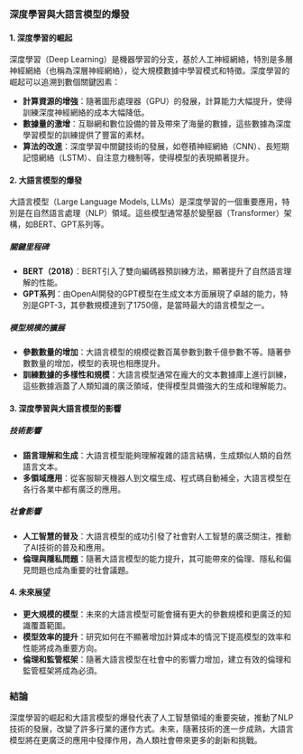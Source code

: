 ### **深度學習與大語言模型的爆發**

#### 1. **深度學習的崛起**

深度學習（Deep Learning）是機器學習的分支，基於人工神經網絡，特別是多層神經網絡（也稱為深層神經網絡），從大規模數據中學習模式和特徵。深度學習的崛起可以追溯到數個關鍵因素：

- **計算資源的增強**：隨著圖形處理器（GPU）的發展，計算能力大幅提升，使得訓練深度神經網絡的成本大幅降低。
- **數據量的激增**：互聯網和數位設備的普及帶來了海量的數據，這些數據為深度學習模型的訓練提供了豐富的素材。
- **算法的改進**：深度學習中關鍵技術的發展，如卷積神經網絡（CNN）、長短期記憶網絡（LSTM）、自注意力機制等，使得模型的表現顯著提升。

#### 2. **大語言模型的爆發**

大語言模型（Large Language Models, LLMs）是深度學習的一個重要應用，特別是在自然語言處理（NLP）領域。這些模型通常基於變壓器（Transformer）架構，如BERT、GPT系列等。

##### **關鍵里程碑**
- **BERT（2018）**：BERT引入了雙向編碼器預訓練方法，顯著提升了自然語言理解的性能。
- **GPT系列**：由OpenAI開發的GPT模型在生成文本方面展現了卓越的能力，特別是GPT-3，其參數規模達到了1750億，是當時最大的語言模型之一。

##### **模型規模的擴展**
- **參數數量的增加**：大語言模型的規模從數百萬參數到數千億參數不等。隨著參數數量的增加，模型的表現也相應提升。
- **訓練數據的多樣性和規模**：大語言模型通常在龐大的文本數據庫上進行訓練，這些數據涵蓋了人類知識的廣泛領域，使得模型具備強大的生成和理解能力。

#### 3. **深度學習與大語言模型的影響**

##### **技術影響**
- **語言理解和生成**：大語言模型能夠理解複雜的語言結構，生成類似人類的自然語言文本。
- **多領域應用**：從客服聊天機器人到文檔生成、程式碼自動補全，大語言模型在各行各業中都有廣泛的應用。

##### **社會影響**
- **人工智慧的普及**：大語言模型的成功引發了社會對人工智慧的廣泛關注，推動了AI技術的普及和應用。
- **倫理與隱私問題**：隨著大語言模型的能力提升，其可能帶來的倫理、隱私和偏見問題也成為重要的社會議題。

#### 4. **未來展望**

- **更大規模的模型**：未來的大語言模型可能會擁有更大的參數規模和更廣泛的知識覆蓋範圍。
- **模型效率的提升**：研究如何在不顯著增加計算成本的情況下提高模型的效率和性能將成為重要方向。
- **倫理和監管框架**：隨著大語言模型在社會中的影響力增加，建立有效的倫理和監管框架將成為必須。

### **結論**
深度學習的崛起和大語言模型的爆發代表了人工智慧領域的重要突破，推動了NLP技術的發展，改變了許多行業的運作方式。未來，隨著技術的進一步成熟，大語言模型將在更廣泛的應用中發揮作用，為人類社會帶來更多的創新和挑戰。